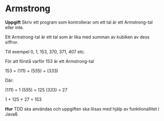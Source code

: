 # Armstrong

**Uppgift**
Skriv ett program som kontrollerar om ett tal är ett Armstrong-tal eller inte.


Ett Armstrong-tal är ett tal som är lika med summan av kubiken av dess siffror.

Till exempel 0, 1, 153, 370, 371, 407 etc.

För att förstå varför 153 är ett Armstrong-tal

153 = (1*1*1) + (5*5*5) + (3*3*3)

Där:

(1*1*1) =   1
(5*5*5) = 125
(3*3*3) =  27

1 + 125 + 27 = 153


**Hur**
TDD ska användas och uppgiften ska lösas med hjälp av funktionallitet i Java8.

